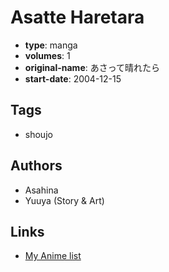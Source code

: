 # Asatte Haretara

-   **type**: manga
-   **volumes**: 1
-   **original-name**: あさって晴れたら
-   **start-date**: 2004-12-15

## Tags

-   shoujo

## Authors

-   Asahina
-   Yuuya (Story & Art)

## Links

-   [My Anime list](https://myanimelist.net/manga/7371/Asatte_Haretara)
